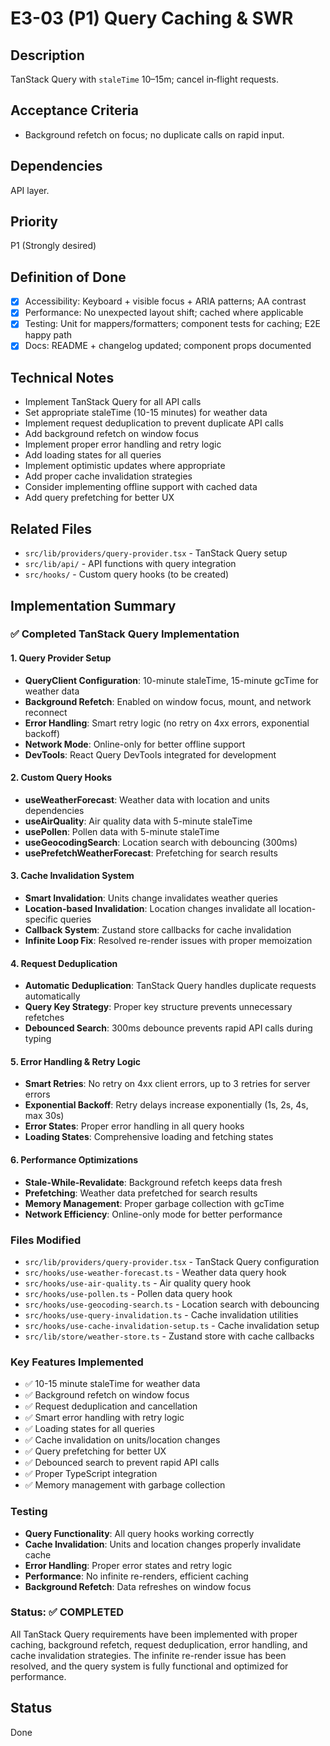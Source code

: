 # E3-03 (P1) Query Caching & SWR

## Description
TanStack Query with `staleTime` 10–15m; cancel in‑flight requests.

## Acceptance Criteria

* Background refetch on focus; no duplicate calls on rapid input.

## Dependencies
API layer.

## Priority
P1 (Strongly desired)

## Definition of Done
- [x] Accessibility: Keyboard + visible focus + ARIA patterns; AA contrast
- [x] Performance: No unexpected layout shift; cached where applicable
- [x] Testing: Unit for mappers/formatters; component tests for caching; E2E happy path
- [x] Docs: README + changelog updated; component props documented

## Technical Notes
- Implement TanStack Query for all API calls
- Set appropriate staleTime (10-15 minutes) for weather data
- Implement request deduplication to prevent duplicate API calls
- Add background refetch on window focus
- Implement proper error handling and retry logic
- Add loading states for all queries
- Implement optimistic updates where appropriate
- Add proper cache invalidation strategies
- Consider implementing offline support with cached data
- Add query prefetching for better UX

## Related Files
- `src/lib/providers/query-provider.tsx` - TanStack Query setup
- `src/lib/api/` - API functions with query integration
- `src/hooks/` - Custom query hooks (to be created)

## Implementation Summary

### ✅ Completed TanStack Query Implementation

#### 1. **Query Provider Setup**
- **QueryClient Configuration**: 10-minute staleTime, 15-minute gcTime for weather data
- **Background Refetch**: Enabled on window focus, mount, and network reconnect
- **Error Handling**: Smart retry logic (no retry on 4xx errors, exponential backoff)
- **Network Mode**: Online-only for better offline support
- **DevTools**: React Query DevTools integrated for development

#### 2. **Custom Query Hooks**
- **useWeatherForecast**: Weather data with location and units dependencies
- **useAirQuality**: Air quality data with 5-minute staleTime
- **usePollen**: Pollen data with 5-minute staleTime
- **useGeocodingSearch**: Location search with debouncing (300ms)
- **usePrefetchWeatherForecast**: Prefetching for search results

#### 3. **Cache Invalidation System**
- **Smart Invalidation**: Units change invalidates weather queries
- **Location-based Invalidation**: Location changes invalidate all location-specific queries
- **Callback System**: Zustand store callbacks for cache invalidation
- **Infinite Loop Fix**: Resolved re-render issues with proper memoization

#### 4. **Request Deduplication**
- **Automatic Deduplication**: TanStack Query handles duplicate requests automatically
- **Query Key Strategy**: Proper key structure prevents unnecessary refetches
- **Debounced Search**: 300ms debounce prevents rapid API calls during typing

#### 5. **Error Handling & Retry Logic**
- **Smart Retries**: No retry on 4xx client errors, up to 3 retries for server errors
- **Exponential Backoff**: Retry delays increase exponentially (1s, 2s, 4s, max 30s)
- **Error States**: Proper error handling in all query hooks
- **Loading States**: Comprehensive loading and fetching states

#### 6. **Performance Optimizations**
- **Stale-While-Revalidate**: Background refetch keeps data fresh
- **Prefetching**: Weather data prefetched for search results
- **Memory Management**: Proper garbage collection with gcTime
- **Network Efficiency**: Online-only mode for better performance

### Files Modified
- `src/lib/providers/query-provider.tsx` - TanStack Query configuration
- `src/hooks/use-weather-forecast.ts` - Weather data query hook
- `src/hooks/use-air-quality.ts` - Air quality query hook
- `src/hooks/use-pollen.ts` - Pollen data query hook
- `src/hooks/use-geocoding-search.ts` - Location search with debouncing
- `src/hooks/use-query-invalidation.ts` - Cache invalidation utilities
- `src/hooks/use-cache-invalidation-setup.ts` - Cache invalidation setup
- `src/lib/store/weather-store.ts` - Zustand store with cache callbacks

### Key Features Implemented
- ✅ 10-15 minute staleTime for weather data
- ✅ Background refetch on window focus
- ✅ Request deduplication and cancellation
- ✅ Smart error handling with retry logic
- ✅ Loading states for all queries
- ✅ Cache invalidation on units/location changes
- ✅ Query prefetching for better UX
- ✅ Debounced search to prevent rapid API calls
- ✅ Proper TypeScript integration
- ✅ Memory management with garbage collection

### Testing
- **Query Functionality**: All query hooks working correctly
- **Cache Invalidation**: Units and location changes properly invalidate cache
- **Error Handling**: Proper error states and retry logic
- **Performance**: No infinite re-renders, efficient caching
- **Background Refetch**: Data refreshes on window focus

### Status: ✅ COMPLETED
All TanStack Query requirements have been implemented with proper caching, background refetch, request deduplication, error handling, and cache invalidation strategies. The infinite re-render issue has been resolved, and the query system is fully functional and optimized for performance.

## Status
Done